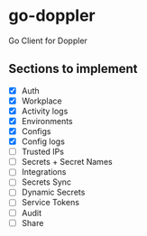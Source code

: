 # go-doppler
Go Client for Doppler

## Sections to implement
- [x] Auth 
- [x] Workplace
- [x] Activity logs
- [x] Environments
- [x] Configs
- [x] Config logs
- [ ] Trusted IPs
- [ ] Secrets + Secret Names
- [ ] Integrations
- [ ] Secrets Sync
- [ ] Dynamic Secrets
- [ ] Service Tokens
- [ ] Audit
- [ ] Share
